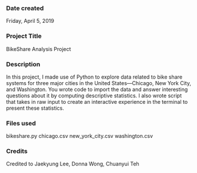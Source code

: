 ### Date created
Friday, April 5, 2019

### Project Title
BikeShare Analysis Project

### Description
In this project, I made use of Python to explore data related to bike share systems for three major cities in the United States—Chicago, New York City, and Washington. You wrote code to import the data and answer interesting questions about it by computing descriptive statistics. I also wrote script that takes in raw input to create an interactive experience in the terminal to present these statistics.

### Files used
bikeshare.py
chicago.csv
new_york_city.csv
washington.csv


### Credits
Credited to Jaekyung Lee, Donna Wong, Chuanyui Teh

